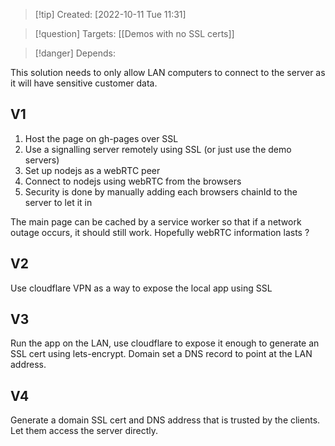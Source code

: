 >[!tip] Created: [2022-10-11 Tue 11:31]

>[!question] Targets: [[Demos with no SSL certs]]

>[!danger] Depends: 

This solution needs to only allow LAN computers to connect to the server as it will have sensitive customer data.

## V1
1. Host the page on gh-pages over SSL
2. Use a signalling server remotely using SSL (or just use the demo servers)
3. Set up nodejs as a webRTC peer
4. Connect to nodejs using webRTC from the browsers
5. Security is done by manually adding each browsers chainId to the server to let it in

The main page can be cached by a service worker so that if a network outage occurs, it should still work.  Hopefully webRTC information lasts ?

## V2
Use cloudflare VPN as a way to expose the local app using SSL

## V3
Run the app on the LAN, use cloudflare to expose it enough to generate an SSL cert using lets-encrypt.
Domain set a DNS record to point at the LAN address.

## V4
Generate a domain SSL cert and DNS address that is trusted by the clients.  Let them access the server directly.